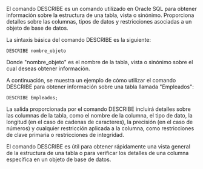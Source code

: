 El comando DESCRIBE es un comando utilizado en Oracle SQL para obtener información sobre la estructura de una tabla, vista o sinónimo. Proporciona detalles sobre las columnas, tipos de datos y restricciones asociadas a un objeto de base de datos.

La sintaxis básica del comando DESCRIBE es la siguiente:

```
DESCRIBE nombre_objeto
```

Donde "nombre_objeto" es el nombre de la tabla, vista o sinónimo sobre el cual deseas obtener información.

A continuación, se muestra un ejemplo de cómo utilizar el comando DESCRIBE para obtener información sobre una tabla llamada "Empleados":

```
DESCRIBE Empleados;
```

La salida proporcionada por el comando DESCRIBE incluirá detalles sobre las columnas de la tabla, como el nombre de la columna, el tipo de dato, la longitud (en el caso de cadenas de caracteres), la precisión (en el caso de números) y cualquier restricción aplicada a la columna, como restricciones de clave primaria o restricciones de integridad.

El comando DESCRIBE es útil para obtener rápidamente una vista general de la estructura de una tabla o para verificar los detalles de una columna específica en un objeto de base de datos.